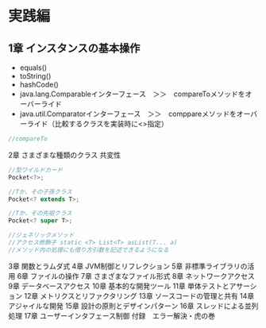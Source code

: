 # 実践編

## 1章 インスタンスの基本操作

- equals()
- toString()
- hashCode()
- java.lang.Comparableインターフェース　＞＞　compareToメソッドをオーバーライド
- java.util.Comparatorインターフェース　＞＞　comppareメソッドをオーバーライド（比較するクラスを実装時に<>指定）

```java
//compareTo


```

2章 さまざまな種類のクラス
共変性
```java
//型ワイルドカード
Pocket<?>;

//Tか、その子孫クラス
Pocket<? extends T>;

//Tか、その先祖クラス
Pocket<? super T>;

//ジェネリックメソッド
//アクセス修飾子 static <T> List<T> asList(T... a)
//メソッド内の処理にも借り方引数を記述できるようになる
```
3章 関数とラムダ式
4章 JVM制御とリフレクション
5章 非標準ライブラリの活用
6章 ファイルの操作
7章 さまざまなファイル形式
8章 ネットワークアクセス
9章 データベースアクセス
10章 基本的な開発ツール
11章 単体テストとアサーション
12章 メトリクスとリファクタリング
13章 ソースコードの管理と共有
14章 アジャイルな開発
15章 設計の原則とデザインパターン
16章 スレッドによる並列処理
17章 ユーザーインタフェース制御
付録　エラー解決・虎の巻

